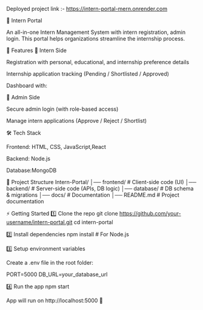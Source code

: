 Deployed project link :- https://intern-portal-mern.onrender.com

🏢 Intern Portal

An all-in-one Intern Management System with intern registration, admin login. This portal helps organizations streamline the internship process.

🚀 Features
🔹 Intern Side

Registration with personal, educational, and internship preference details

Internship application tracking (Pending / Shortlisted / Approved)

Dashboard with:

🔹 Admin Side

Secure admin login (with role-based access)

Manage intern applications (Approve / Reject / Shortlist)

🛠️ Tech Stack

Frontend: HTML, CSS, JavaScript,React

Backend: Node.js

Database:MongoDB

📂 Project Structure
Intern-Portal/
│── frontend/           # Client-side code (UI)
│── backend/            # Server-side code (APIs, DB logic)
│── database/           # DB schema & migrations
│── docs/               # Documentation
│── README.md           # Project documentation

⚡ Getting Started
1️⃣ Clone the repo
git clone https://github.com/your-username/intern-portal.git
cd intern-portal

2️⃣ Install dependencies
npm install   # For Node.js

3️⃣ Setup environment variables

Create a .env file in the root folder:

PORT=5000
DB_URL=your_database_url

4️⃣ Run the app
npm start


App will run on http://localhost:5000
 🎉
